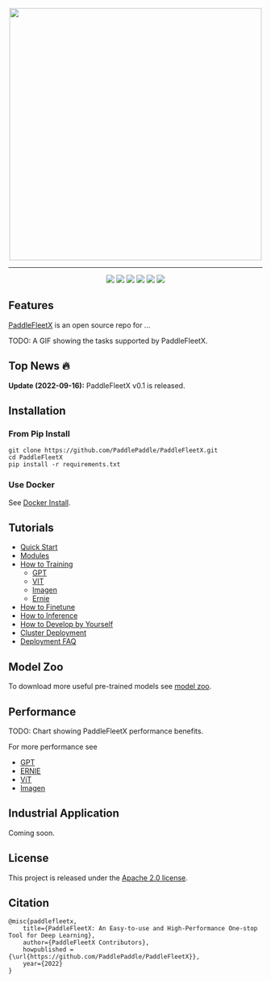 <p align="center">
  <img src="./paddlefleetx-logo.png" align="middle"  width="500" />
</p>

------------------------------------------------------------------------------------------

<p align="center">
    <a href="./LICENSE"><img src="https://img.shields.io/badge/license-Apache%202-dfd.svg"></a>
    <a href="https://github.com/PaddlePaddle/PaddleFleetX/releases"><img src="https://img.shields.io/github/v/release/PaddlePaddle/PaddleFleetX?color=ffa"></a>
    <a href=""><img src="https://img.shields.io/badge/python-3.7+-aff.svg"></a>
    <a href="https://github.com/PaddlePaddle/PaddleFleetX/graphs/contributors"><img src="https://img.shields.io/github/contributors/PaddlePaddle/PaddleFleetX?color=9ea"></a>
    <a href="https://github.com/PaddlePaddle/PaddleFleetX/issues"><img src="https://img.shields.io/github/issues/PaddlePaddle/PaddleFleetX?color=9cc"></a>
    <a href="https://github.com/PaddlePaddle/PaddleFleetX/stargazers"><img src="https://img.shields.io/github/stars/PaddlePaddle/PaddleFleetX?color=ccf"></a>
</p>

## Features

[PaddleFleetX](https://github.com/PaddlePaddle/PaddleFleetX) is an open source repo for ...

TODO: A GIF showing the tasks supported by PaddleFleetX.

## Top News 🔥

**Update (2022-09-16):** PaddleFleetX v0.1 is released.


## Installation

### From Pip Install
```shell
git clone https://github.com/PaddlePaddle/PaddleFleetX.git
cd PaddleFleetX
pip install -r requirements.txt
```

### Use Docker
See [Docker Install](./docs/docker_install.md).



## Tutorials

* [Quick Start](./docs/quick_start.md)
* [Modules](./docs/modules.md)
* [How to Training]()
  * [GPT](projects/gpt/docs/README.md)
  * [VIT](projects/vit/README.md)
  * [Imagen](projects/imagen/)
  * [Ernie](projects/ernie/)
* [How to Finetune]()
* [How to Inference](./docs/inference.md)
* [How to Develop by Yourself](./docs/standard.md)
* [Cluster Deployment](./docs/cluster_deployment.md)
* [Deployment FAQ](./docs/deployment_faq.md)


## Model Zoo
To download more useful pre-trained models see [model zoo]().

## Performance
TODO: Chart showing PaddleFleetX performance benefits.

For more performance see
* [GPT]()
* [ERNIE]()
* [ViT]()
* [Imagen]()

## Industrial Application
Coming soon.


## License

This project is released under the [Apache 2.0 license](./LICENSE).

## Citation

```
@misc{paddlefleetx,
    title={PaddleFleetX: An Easy-to-use and High-Performance One-stop Tool for Deep Learning},
    author={PaddleFleetX Contributors},
    howpublished = {\url{https://github.com/PaddlePaddle/PaddleFleetX}},
    year={2022}
}
```
